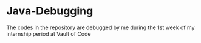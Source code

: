 # Java-Debugging
The codes in the repository are debugged by me during the 1st week of my internship period at Vault of Code
